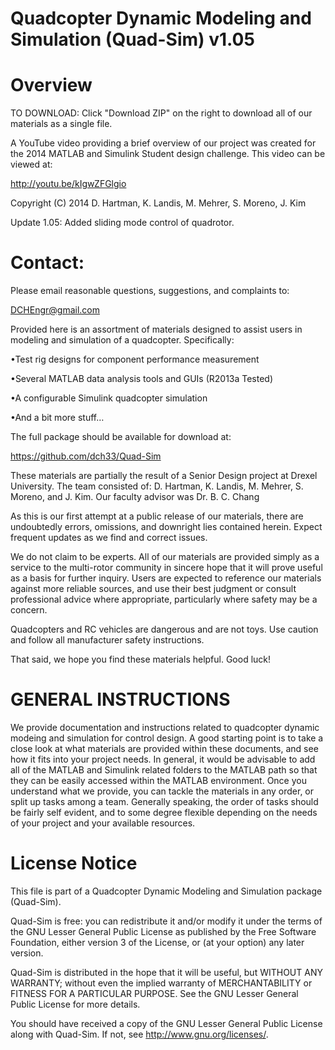 Quadcopter Dynamic Modeling and Simulation (Quad-Sim) v1.05
=======
Overview
=
TO DOWNLOAD: Click "Download ZIP" on the right to download all of our materials as a single file.

A YouTube video providing a brief overview of our project was created for the 2014 MATLAB and Simulink Student design challenge. This video can be viewed at:

http://youtu.be/kIgwZFGlgio


Copyright (C) 2014 D. Hartman, K. Landis, M. Mehrer, S. Moreno, J. Kim

Update 1.05:
Added sliding mode control of quadrotor.

Contact: 
=
Please email reasonable questions, suggestions, and complaints to:

DCHEngr@gmail.com

Provided here is an assortment of materials designed to assist users in modeling and simulation of a quadcopter.
Specifically:

•Test rig designs for component performance measurement

•Several MATLAB data analysis tools and GUIs (R2013a Tested)

•A configurable Simulink quadcopter simulation

•And a bit more stuff…


The full package should be available for download at:

https://github.com/dch33/Quad-Sim 

These materials are partially the result of a Senior Design project at Drexel University. The team consisted of:
D. Hartman, K. Landis, M. Mehrer, S. Moreno, and J. Kim.
Our faculty advisor was Dr. B. C. Chang

As this is our first attempt at a public release of our materials, there are undoubtedly errors, omissions, 
and downright lies contained herein. Expect frequent updates as we find and correct issues.

We do not claim to be experts. All of our materials are provided simply as a service to the 
multi-rotor community in sincere hope that it will prove useful as a basis for further inquiry. Users are 
expected to reference our materials against more reliable sources, and use their best judgment or 
consult professional advice where appropriate, particularly where safety may be a concern.

Quadcopters and RC vehicles are dangerous and are not toys. 
Use caution and follow all manufacturer safety instructions.

That said, we hope you find these materials helpful. Good luck!


GENERAL INSTRUCTIONS
===
We provide documentation and instructions related to quadcopter dynamic modeing and simulation for control design. 
A good starting point is to take a close look at what materials are provided within these documents, and see how it fits into your project needs.
In general, it would be advisable to add all of the MATLAB and Simulink related folders
to the MATLAB path so that they can be easily accessed within the MATLAB environment.
Once you understand what we provide, you can tackle the materials in any order, or split up tasks among a team. Generally speaking, the order of tasks should be fairly self evident, and to some degree flexible depending on the needs of your project and your available resources.

License Notice
===
This file is part of a Quadcopter Dynamic Modeling and Simulation package (Quad-Sim).
 
Quad-Sim is free: you can redistribute it and/or modify
it under the terms of the GNU Lesser General Public License as published by
the Free Software Foundation, either version 3 of the License, or
(at your option) any later version.
 
Quad-Sim is distributed in the hope that it will be useful,
but WITHOUT ANY WARRANTY; without even the implied warranty of
MERCHANTABILITY or FITNESS FOR A PARTICULAR PURPOSE.  See the
GNU Lesser General Public License for more details.
 
You should have received a copy of the GNU Lesser General Public License
along with Quad-Sim.  If not, see <http://www.gnu.org/licenses/>.


